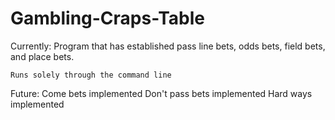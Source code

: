 # Gambling-Craps-Table

Currently:
  Program that has established pass line bets, odds bets, field bets, and place bets.
  
    Runs solely through the command line

Future:
  Come bets implemented
  Don't pass bets implemented
  Hard ways implemented
  


